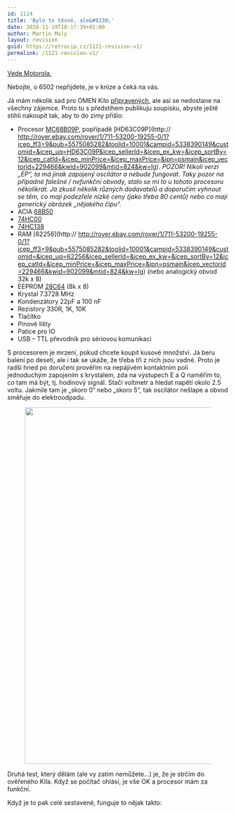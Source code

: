 ```yaml
---
id: 1124
title: 'Bylo to těsné, ale&#8230;'
date: 2018-11-19T18:17:39+01:00
author: Martin Maly
layout: revision
guid: https://retrocip.cz/1121-revision-v1/
permalink: /1121-revision-v1/
---
```

[Vede Motorola.](https://docs.google.com/forms/d/1IFKfSpwKfpAIE4K-SXmpTEES22eBNapgnh1Q6rE2U_I/viewanalytics)

<!--more Jak je to možné?-->

Nebojte, o 6502 nepřijdete, je v knize a čeká na vás.

Já mám několik sad pro OMEN Kilo [připravených](https://www.tindie.com/products/parallaxis/omen-kilo-kit/), ale asi se nedostane na všechny zájemce. Proto tu s předstihem publikuju soupisku, abyste ještě stihli nakoupit tak, aby to do zimy přišlo:

  * Procesor [MC68B09P](http://rover.ebay.com/rover/1/711-53200-19255-0/1?icep_ff3=9&pub=5575085282&toolid=10001&campid=5338390149&customid=&icep_uq=MC68B09P&icep_sellerId=&icep_ex_kw=&icep_sortBy=12&icep_catId=&icep_minPrice=&icep_maxPrice=&ipn=psmain&icep_vectorid=229466&kwid=902099&mtid=824&kw=lg), popřípadě [HD63C09P](http:// http://rover.ebay.com/rover/1/711-53200-19255-0/1?icep_ff3=9&pub=5575085282&toolid=10001&campid=5338390149&customid=&icep_uq=HD63C09P&icep_sellerId=&icep_ex_kw=&icep_sortBy=12&icep_catId=&icep_minPrice=&icep_maxPrice=&ipn=psmain&icep_vectorid=229466&kwid=902099&mtid=824&kw=lg). _POZOR! Nikoli verzi &#8222;EP&#8220;, ta má jinak zapojený oscilátor a nebude fungovat. Taky pozor na případné falešné / nefunkční obvody, stalo se mi to u tohoto procesoru několikrát. Já zkusil několik různých dodavatelů a doporučím vyhnout se těm, co mají podezřele nízké ceny (jako třeba 80 centů) nebo co mají generický obrázek &#8222;nějakého čipu&#8220;._
  * ACIA [68B50](http://rover.ebay.com/rover/1/711-53200-19255-0/1?icep_ff3=9&pub=5575085282&toolid=10001&campid=5338390149&customid=&icep_uq=68B50P&icep_sellerId=&icep_ex_kw=&icep_sortBy=12&icep_catId=&icep_minPrice=&icep_maxPrice=&ipn=psmain&icep_vectorid=229466&kwid=902099&mtid=824&kw=lg)
  * [74HC00](http://rover.ebay.com/rover/1/711-53200-19255-0/1?icep_ff3=9&pub=5575085282&toolid=10001&campid=5338390149&customid=&icep_uq=74hc00n&icep_sellerId=&icep_ex_kw=&icep_sortBy=12&icep_catId=&icep_minPrice=&icep_maxPrice=&ipn=psmain&icep_vectorid=229466&kwid=902099&mtid=824&kw=lg)
  * [74HC138](http://rover.ebay.com/rover/1/711-53200-19255-0/1?icep_ff3=9&pub=5575085282&toolid=10001&campid=5338390149&customid=&icep_uq=74hc138n&icep_sellerId=&icep_ex_kw=&icep_sortBy=12&icep_catId=&icep_minPrice=&icep_maxPrice=&ipn=psmain&icep_vectorid=229466&kwid=902099&mtid=824&kw=lg)
  * RAM [62256](http:// http://rover.ebay.com/rover/1/711-53200-19255-0/1?icep_ff3=9&pub=5575085282&toolid=10001&campid=5338390149&customid=&icep_uq=62256&icep_sellerId=&icep_ex_kw=&icep_sortBy=12&icep_catId=&icep_minPrice=&icep_maxPrice=&ipn=psmain&icep_vectorid=229466&kwid=902099&mtid=824&kw=lg) (nebo analogický obvod 32k x 8)
  * EEPROM [28C64](http://rover.ebay.com/rover/1/711-53200-19255-0/1?icep_ff3=9&pub=5575085282&toolid=10001&campid=5338390149&customid=&icep_uq=AT28C64&icep_sellerId=&icep_ex_kw=&icep_sortBy=12&icep_catId=&icep_minPrice=&icep_maxPrice=&ipn=psmain&icep_vectorid=229466&kwid=902099&mtid=824&kw=lg) (8k x 8)
  * Krystal 7.3728 MHz
  * Kondenzátory 22pF a 100 nF
  * Rezistory 330R, 1K, 10K
  * Tlačítko
  * Pinové lišty
  * Patice pro IO
  * USB &#8211; TTL převodník pro sériovou komunikaci

S procesorem je mrzení, pokud chcete koupit kusové množství. Já beru balení po deseti, ale i tak se ukáže, že třeba tři z nich jsou vadné. Proto je radši hned po doručení prověřím na nepájivém kontaktním poli jednoduchým zapojením s krystalem, zda na výstupech E a Q naměřím to, co tam má být, tj. hodinový signál. Stačí voltmetr a hledat napětí okolo 2.5 voltu. Jakmile tam je &#8222;skoro 0&#8220; nebo &#8222;skoro 5&#8220;, tak oscilátor nešlape a obvod směřuje do elektroodpadu.<figure class="wp-block-image">

<img loading="lazy" width="876" height="810" src="http://retrocip.cz/wp-content/uploads/sites/6/2018/11/6809tester_bb.png" alt="" class="wp-image-1123" srcset="https://retrocip.cz/wp-content/uploads/sites/6/2018/11/6809tester_bb.png 876w, https://retrocip.cz/wp-content/uploads/sites/6/2018/11/6809tester_bb-650x601.png 650w, https://retrocip.cz/wp-content/uploads/sites/6/2018/11/6809tester_bb-768x710.png 768w" sizes="(max-width: 876px) 100vw, 876px" /> </figure> 

Druhá test, který dělám (ale vy zatím nemůžete&#8230;) je, že je strčím do ověřeného Kila. Když se počítač ohlásí, je vše OK a procesor mám za funkční.

Když je to pak celé sestavené, funguje to nějak takto:<figure class="wp-block-embed-youtube wp-block-embed is-type-video is-provider-youtube wp-embed-aspect-16-9 wp-has-aspect-ratio">

<div class="wp-block-embed__wrapper">
</div></figure>